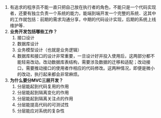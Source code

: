 1. 有追求的程序员不能一直只把自己放在执行者的角色，不能只是一个代码实现者，还要有独立负责一个系统的能力，能端到端开发一个完整的系统．这其中的工作就包括：前期的需求沟通分享，中期的代码设计实现，后期的系统上线维护等．
2. **业务开发包括哪些工作？**
   1. 接口设计
   2. 数据库设计
   3. 业务模型设计（也就是业务逻辑）
   4. 数据库和接口的设计非常重要，一旦设计好并投入使用后，这两部分都不能轻易改动。改动数据库表结构，需要涉及数据的迁移和适配；改动接口，需要推动接口的使用者作相应的代码修改。这两种情况，即便是微小的改动，执行起来都会非常麻烦。
3. **为什么要分MVC三层开发？**
   1. 分层能起到代码复用的作用
   2. 分层能起到隔离变化的作用
   3. 分层能起到隔离关注点的作用
   4. 分层能提高代码的可测试性
   5. 分层能应对系统的复杂性

